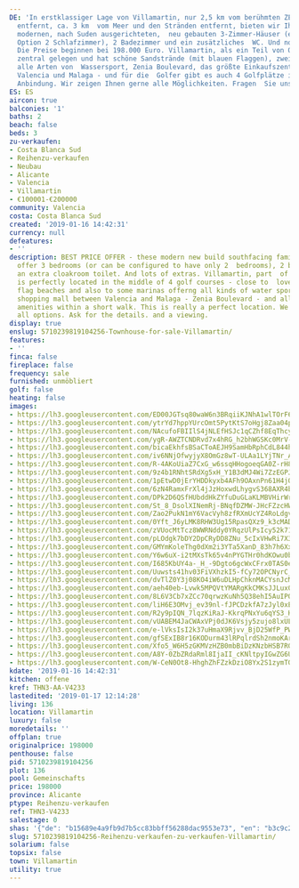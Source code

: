 ```yaml
---
DE: 'In erstklassiger Lage von Villamartin, nur 2,5 km vom berühmten ZENIA BOULEVARD
  entfernt, ca. 3 km  vom Meer und den Stränden entfernt, bieten wir Ihnen diese neuen,
  modernen, nach Suden ausgerichteten,  neu gebauten 3-Zimmer-Häuser (einige mit der
  Option 2 Schlafzimmer), 2 Badezimmer und ein zusätzliches  WC. Und noch viel mehr:
  Die Preise beginnen bei 198.000 Euro. Villamartin, als ein Teil von Orihuela Costa,  ist
  zentral gelegen und hat schöne Sandstrände (mit blauen Flaggen), zwei Jachthäfen,
  alle Arten von  Wassersport, Zenia Boulevard, das größte Einkaufszentrum zwischen
  Valencia und Malaga - und für die  Golfer gibt es auch 4 Golfplätze in direkter
  Anbindung. Wir zeigen Ihnen gerne alle Möglichkeiten. Fragen  Sie uns.'
ES: ES
aircon: true
balconies: '1'
baths: 2
beach: false
beds: 3
zu-verkaufen:
- Costa Blanca Sud
- Reihenzu-verkaufen
- Neubau
- Alicante
- Valencia
- Villamartin
- €100001-€200000
community: Valencia
costa: Costa Blanca Sud
created: '2019-01-16 14:42:31'
currency: null
defeatures:
- ''
description: BEST PRICE OFFER - these modern new build southfacing family homes  (townhouses)
  offer 3 bedrooms (or can be configured to have only 2  bedrooms), 2 bathrooms and
  an extra cloakroom toilet. And lots of extras. Villamartin, part  of Orihuela Costa,
  is perfectly located in the middle of 4 golf courses - close to  lovely sandy blue
  flag beaches and also to some marinas offerng all kinds of water sports, the biggest
  shopping mall between Valencia and Malaga - Zenia Boulevard - and all needed local
  amenities within a short walk. This is really a perfect location. We can show you
  all options. Ask for the details. and a viewing.
display: true
enslug: 5710239819104256-Townhouse-for-sale-Villamartin/
features:
- ''
finca: false
fireplace: false
frequency: sale
furnished: unmöbliert
golf: false
heating: false
images:
- https://lh3.googleusercontent.com/ED00JGTsq80waW6n3BRqiiKJNhA1wlTOrF60UyQV3gBYfu7zYb3zD1K88_Mk0Kyf4iSXpLeOPjMEyHZQCRkN=w640-rj-e30-l100
- https://lh3.googleusercontent.com/ytrYd7hppYUrcOmt5PytKtS7oHgj8Zaa04pi0T1egJxN69qN-jRGFiZUtYz2MNPKs6hbLVMMmzpc7289nTVoOw=w640-rj-e30-l100
- https://lh3.googleusercontent.com/NAcufoFBIIlS4jNLEfHSJc1qCZhf8EqThcyA9O6RssWt2DH83STkK1rSwsTAFSYps-LCSG41YfB2-tR-SXw=w640-rj-e30-l100
- https://lh3.googleusercontent.com/ygR-AWZTCNDRvd7x4hRG_h2bhWGSKc0MrV-VwKnj0YuVC7RA_Zr1e-i_MJA7D0TYFcc4Ov3FqDrQh8Hp-DA=w640-rj-e30-l100
- https://lh3.googleusercontent.com/bicaEkhfsBSaCToAEJH9SamHbRphCdL844hAETWB_yixUpGJ7O7-nhO7-TxRKdFOTJCqFDkTRrd9VtlL1Ynp=w640-rj-e30-l100
- https://lh3.googleusercontent.com/iv6NNjOfwyjyX8OmGz8wT-ULAa1LYjTNr_A8hQZl6NUAKKXS0L4ZoHyKZR2IExWGKBoOUZi0ZtVi3pXoR3Pq=w640-rj-e30-l100
- https://lh3.googleusercontent.com/R-4AKoUiaZ7CxG_w6ssqHHogoeqGA0Z-rH8WSoEP85sKgB6X1kpPgw5MB0aN0d-pS2n9Aw3H9VwJCzfmcw=w640-rj-e30-l100
- https://lh3.googleusercontent.com/9z4b1RNhtSRdXg5xH_Y1B3dMJ4Wi7ZzEGPJQvMptbDnkwoQingYnrbWlQbDD709fQ0pyuLKw_5OaPoZlEgI=w640-rj-e30-l100
- https://lh3.googleusercontent.com/1pEtwD0jErYHDDkyxb4AFh9OAxnPn61H4jO2_JcWviHJD98gddabhpDjYJ0Yfo4kWp34P-WzdsDeAtXeO1g=w640-rj-e30-l100
- https://lh3.googleusercontent.com/6zN4RamxFrXl4jJzHoxwdLhygvS368AXR4bYChwskiheCjjG0NVey_77fU8qc9JkQ3AY4KH5ACe1PrcI_EM=w640-rj-e30-l100
- https://lh3.googleusercontent.com/DPk2D6QSfHUbddHkZYfuDuGLaKLMBVHirWrJkny-bYBnYttVnQ1HT6N_tcPkLNd6hvGY2j0jRcBOITE2ZWj9iQ=w640-rj-e30-l100
- https://lh3.googleusercontent.com/St_8_DsolXINemRj-BNqfDZMW-JHcFZzcHWwj9rB7XVOjWEe1ubqf1Ho5LBqWtPV9HJptSo-j5r1Uehz5Ia2=w640-rj-e30-l100
- https://lh3.googleusercontent.com/Zao2PukN1mY6VacVyh8zfRXmUcYZ4RoLdgvawjHBZWyweNW5HQen7i3jHJzxJA85EibhrJyvPkLwe7WZeY_8Jw=w640-rj-e30-l100
- https://lh3.googleusercontent.com/0Yft_J6yLMK8RHW3Ug15RpasQXz9_k3cMADrLLCrVbwaktKHLLPuVTFLXvm6gmTZCmVTjhV-H2hDGtIGQ4dAXg=w640-rj-e30-l100
- https://lh3.googleusercontent.com/zVUocMtTcz8WWRNddy0YRqzUlPsIcy52k71HzHAFbBNJGryuR7GTgvkvfKVce70vTa-qA5xGnDz9JnaYWDJNIQ=w640-rj-e30-l100
- https://lh3.googleusercontent.com/pLOdgk7bDY2DpCRyDD8ZNu_5cIxVHwRi7X38ITIkhWk5IWuqgjcdDpRsDMbx8AwMWLuffdBrSkjewVIjB55n5g=w640-rj-e30-l100
- https://lh3.googleusercontent.com/GMYmKoleThg0dXm2i3YTa5XanD_83h7h6XxAENi1IV5ikJu3V2ixuZB0O9_uG1ztaYd46tLy_pkpTdu68RDD=w640-rj-e30-l100
- https://lh3.googleusercontent.com/Y6w6uX-i2tMXsTk65v4nPYGTHr0hdKOwu0bltygxQEG58mkmwoP1b3reQwMP2Jf0rmV4yNo4WEGyyIDWpgQ=w640-rj-e30-l100
- https://lh3.googleusercontent.com/I685KbUY4a-_H_-9Dgto6gcWxCFrx0TAS0eweAEuvBS_BAlIh4yItY31tkkHpiJy4NZ0Iwlz512PE10A9Ju-=w640-rj-e30-l100
- https://lh3.googleusercontent.com/Uuwsts41hv03FiVXhzkI5-fCy72OPCNyrC_KaAeI2tei_Jk5W6bpAAt8D_mEPBHJwuq-C2SWQR-TijAmJg_t=w640-rj-e30-l100
- https://lh3.googleusercontent.com/dvTlZ0Y3j08KO4iW6uDLHpChknMACYsnJcMkJEXIOKQw0LFBSTuRSvIRVxDzXhSSswq7h3FvOIy25i8c9FY=w640-rj-e30-l100
- https://lh3.googleusercontent.com/aeh40eb-Lvwk5MPQVtYMARgKkCMKsJJLux03N9hVfZOiezDoWCVWIvBRlTY8heLKVVWUHmNcSK5X09L1eLU=w640-rj-e30-l100
- https://lh3.googleusercontent.com/8L6V3Cb7xZCc70qrwzKuNh5Q38ehI5AuIPQ7P0ysgSeo0yePY_e-u8iwWexX4LQqqQ-mqNnqjqLnq462A8tbnw=w640-rj-e30-l100
- https://lh3.googleusercontent.com/liH6E3OMvj_ev39nl-fJPCDzkfA7zJyl0xEIqe5A0stFc18TD4hv528DXBoF7_cpCMTwY4rIK6PeH9BKTb6C=w640-rj-e30-l100
- https://lh3.googleusercontent.com/R2y9pIQN_7lqzKiRaJ-KkrqPNxYu6qYS3_HfLP8GoMyFjRJJPBwXp6VZI_uf874kcnGnAgEk1YwDMlo46pw=w640-rj-e30-l100
- https://lh3.googleusercontent.com/vUABEM4JaCWAxVPj0dJK6Vsjy5zujo8lxULOYT11SthhmOMFD3obNXeGVnTnQ7ezEpmPT7sQMMzXtldjY7mNhw=w640-rj-e30-l100
- https://lh3.googleusercontent.com/e-lVksIsI2k37uHmaX9Rjvv_BjD25WfP_PWQjJE8kz_TFQhnIJnKfX0FMMDJdp3T2KsP0kj81qBUd5NvemWn=w640-rj-e30-l100
- https://lh3.googleusercontent.com/gfSExIB8r16KODurm43lRPqlrdSh2nmoKArfaLtDBEoLbgdN3Vet1oOlK8pGw8K4vTPmtvlakjS6qHfyLZJg=w640-rj-e30-l100
- https://lh3.googleusercontent.com/Xfo5_W6H5zGKMVzHZB0mbBiDzKNzbHSB7RGOZNCyONoEoNFCINMsmleo4QXrqglKmgqHt4h7nwSVw_norLA=w640-rj-e30-l100
- https://lh3.googleusercontent.com/A8Y-0ZbZRdaRml8IjaII_cKNltpyIGwZG6UiLcJP0-rWgl6YOYvixHnKL_JKHejRMWARbGRd0ieHHaFk5hHwTQ=w640-rj-e30-l100
- https://lh3.googleusercontent.com/W-CeN0Ot8-HhghZhFZzkDziO8Yx2S1zymTG9TnoE9k8aK9LA_kt7_9-pfv7Ze4m7UEa1kMrLbbk2DNPysi4=w640-rj-e30-l100
kdate: '2019-01-16 14:42:31'
kitchen: offene
kref: THN3-AA-V4233
lastedited: '2019-01-17 12:14:28'
living: 136
location: Villamartin
luxury: false
moredetails: ''
offplan: true
originalprice: 198000
penthouse: false
pid: 5710239819104256
plot: 136
pool: Gemeinschafts
price: 198000
province: Alicante
ptype: Reihenzu-verkaufen
ref: THN3-V4233
salestage: 0
shas: '{"de": "b15689e4a9fb9d7b5cc83bbff56288dac9553e73", "en": "b3c9c2984adb2d6b600448bcdd2686579a2ac0c2"}'
slug: 5710239819104256-Reihenzu-verkaufen-zu-verkaufen-Villamartin/
solarium: false
topsix: false
town: Villamartin
utility: true
---
```

